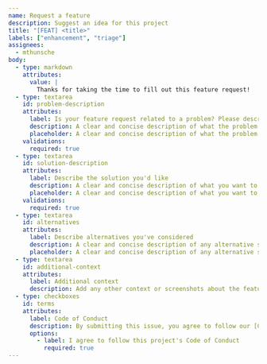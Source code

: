 ```yaml
---
name: Request a feature
description: Suggest an idea for this project
title: "[FEAT] <title>"
labels: ["enhancement", "triage"]
assignees:
  - mthunsche
body:
  - type: markdown
    attributes:
      value: |
        Thanks for taking the time to fill out this feature request!
  - type: textarea
    id: problem-description
    attributes:
      label: Is your feature request related to a problem? Please describe.
      description: A clear and concise description of what the problem is. Ex. I'm always frustrated when [...]
      placeholder: A clear and concise description of what the problem is.
    validations:
      required: true
  - type: textarea
    id: solution-description
    attributes:
      label: Describe the solution you'd like
      description: A clear and concise description of what you want to happen.
      placeholder: A clear and concise description of what you want to happen.
    validations:
      required: true
  - type: textarea
    id: alternatives
    attributes:
      label: Describe alternatives you've considered
      description: A clear and concise description of any alternative solutions or features you've considered.
      placeholder: A clear and concise description of any alternative solutions or features you've considered.
  - type: textarea
    id: additional-context
    attributes:
      label: Additional context
      description: Add any other context or screenshots about the feature request here.
  - type: checkboxes
    id: terms
    attributes:
      label: Code of Conduct
      description: By submitting this issue, you agree to follow our [Code of Conduct](https://github.com/mthunsche/public-detective/blob/main/CODE_OF_CONDUCT.md)
      options:
        - label: I agree to follow this project's Code of Conduct
          required: true
---
```

